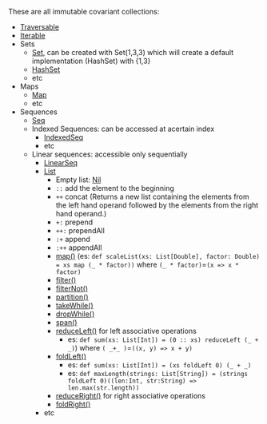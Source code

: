 These are all immutable covariant collections:

- [Traversable](https://www.scala-lang.org/api/current/scala/collection/immutable/Traversable.html)
- [Iterable](https://www.scala-lang.org/api/current/scala/collection/immutable/Iterable.html)
- Sets
  - [Set](https://www.scala-lang.org/api/current/scala/collection/immutable/Set.html), can be created with Set(1,3,3) which will create a default implementation (HashSet) with {1,3}
  - [HashSet](https://www.scala-lang.org/api/current/scala/collection/immutable/HashSet.html)
  - etc
- Maps
  - [Map](https://www.scala-lang.org/api/current/scala/collection/immutable/Map.html)
  - etc
- Sequences
  - [Seq](https://www.scala-lang.org/api/current/scala/collection/immutable/Seq.html)
  - Indexed Sequences: can be accessed at acertain index
    - [IndexedSeq](https://www.scala-lang.org/api/current/scala/collection/immutable/IndexedSeq.html)
    - etc
  - Linear sequences: accessible only sequentially
    - [LinearSeq](https://www.scala-lang.org/api/current/scala/collection/immutable/LinearSeq.html)
    - [List](https://www.scala-lang.org/api/current/scala/collection/immutable/List.html)
      - Empty list: [Nil](https://www.scala-lang.org/api/current/scala/collection/immutable/Nil$.html)
      - `::` add the element to the beginning 
      - `++` concat (Returns a new list containing the elements from the left hand operand followed by the elements from the right hand operand.)
      - `+:` prepend
      - `++:` prependAll
      - `:+` append
      - `:++` appendAll
      - [map()](https://www.scala-lang.org/api/current/scala/collection/immutable/List.html#map[B](f:A=%3EB):List[B]) (es: `def scaleList(xs: List[Double], factor: Double) = xs map (_ * factor))` where `(_ * factor)`=`(x => x * factor)`
      - [filter()](https://www.scala-lang.org/api/current/scala/collection/immutable/List.html#filter(p:A=%3EBoolean):List[A])
      - [filterNot()](https://www.scala-lang.org/api/current/scala/collection/immutable/List.html#filterNot(p:A=%3EBoolean):List[A])
      - [partition()](https://www.scala-lang.org/api/current/scala/collection/immutable/List.html#partition(p:A=%3EBoolean):(List[A],List[A]))
      - [takeWhile()](https://www.scala-lang.org/api/current/scala/collection/immutable/List.html#takeWhile(p:A=%3EBoolean):List[A])
      - [dropWhile()](https://www.scala-lang.org/api/current/scala/collection/immutable/List.html#dropWhile(p:A=%3EBoolean):C)
      - [span()](https://www.scala-lang.org/api/current/scala/collection/immutable/List.html#span(p:A=%3EBoolean):(List[A],List[A]))
      - [reduceLeft()](https://www.scala-lang.org/api/current/scala/collection/immutable/List.html#reduceLeft[B%3E:A](op:(B,A)=%3EB):B) for left associative operations
        - es: `def sum(xs: List[Int]) = (0 :: xs) reduceLeft (_ + _)`) where `( _+_ )`=`((x, y) => x + y)`
      - [foldLeft()](https://www.scala-lang.org/api/current/scala/collection/immutable/List.html#foldLeft[B](z:B)(op:(B,A)=%3EB):B)
        - es: `def sum(xs: List[Int]) = (xs foldLeft 0) (_ + _)`
        - es: `def maxLength(strings: List[String]) = (strings foldLeft 0)((len:Int, str:String) => len.max(str.length))`
      - [reduceRight()](https://www.scala-lang.org/api/current/scala/collection/immutable/List.html#reduceRight[B%3E:A](op:(A,B)=%3EB):B) for right associative operations
      - [foldRight()](https://www.scala-lang.org/api/current/scala/collection/immutable/List.html#foldRight[B](z:B)(op:(A,B)=%3EB):B)
    - etc
